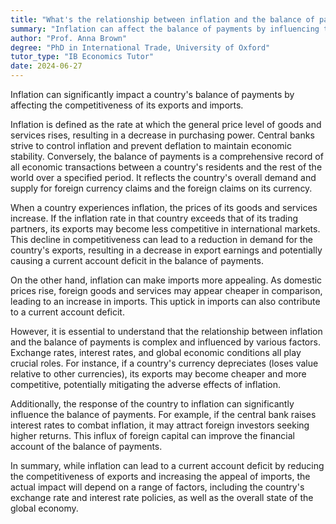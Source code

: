 ```yaml
---
title: "What's the relationship between inflation and the balance of payments?"
summary: "Inflation can affect the balance of payments by influencing the competitiveness of a country's exports and imports."
author: "Prof. Anna Brown"
degree: "PhD in International Trade, University of Oxford"
tutor_type: "IB Economics Tutor"
date: 2024-06-27
---
```


Inflation can significantly impact a country's balance of payments by affecting the competitiveness of its exports and imports.

Inflation is defined as the rate at which the general price level of goods and services rises, resulting in a decrease in purchasing power. Central banks strive to control inflation and prevent deflation to maintain economic stability. Conversely, the balance of payments is a comprehensive record of all economic transactions between a country's residents and the rest of the world over a specified period. It reflects the country's overall demand and supply for foreign currency claims and the foreign claims on its currency.

When a country experiences inflation, the prices of its goods and services increase. If the inflation rate in that country exceeds that of its trading partners, its exports may become less competitive in international markets. This decline in competitiveness can lead to a reduction in demand for the country's exports, resulting in a decrease in export earnings and potentially causing a current account deficit in the balance of payments.

On the other hand, inflation can make imports more appealing. As domestic prices rise, foreign goods and services may appear cheaper in comparison, leading to an increase in imports. This uptick in imports can also contribute to a current account deficit.

However, it is essential to understand that the relationship between inflation and the balance of payments is complex and influenced by various factors. Exchange rates, interest rates, and global economic conditions all play crucial roles. For instance, if a country's currency depreciates (loses value relative to other currencies), its exports may become cheaper and more competitive, potentially mitigating the adverse effects of inflation.

Additionally, the response of the country to inflation can significantly influence the balance of payments. For example, if the central bank raises interest rates to combat inflation, it may attract foreign investors seeking higher returns. This influx of foreign capital can improve the financial account of the balance of payments.

In summary, while inflation can lead to a current account deficit by reducing the competitiveness of exports and increasing the appeal of imports, the actual impact will depend on a range of factors, including the country's exchange rate and interest rate policies, as well as the overall state of the global economy.
    